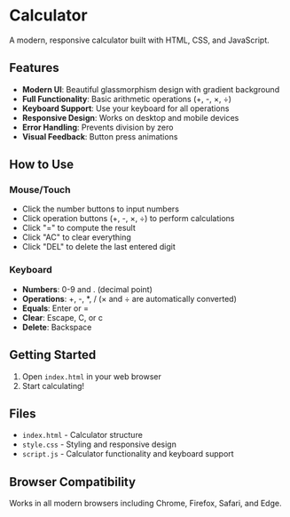 # Calculator

A modern, responsive calculator built with HTML, CSS, and JavaScript.

## Features

- **Modern UI**: Beautiful glassmorphism design with gradient background
- **Full Functionality**: Basic arithmetic operations (+, -, ×, ÷)
- **Keyboard Support**: Use your keyboard for all operations
- **Responsive Design**: Works on desktop and mobile devices
- **Error Handling**: Prevents division by zero
- **Visual Feedback**: Button press animations

## How to Use

### Mouse/Touch
- Click the number buttons to input numbers
- Click operation buttons (+, -, ×, ÷) to perform calculations
- Click "=" to compute the result
- Click "AC" to clear everything
- Click "DEL" to delete the last entered digit

### Keyboard
- **Numbers**: 0-9 and . (decimal point)
- **Operations**: +, -, *, / (× and ÷ are automatically converted)
- **Equals**: Enter or =
- **Clear**: Escape, C, or c
- **Delete**: Backspace

## Getting Started

1. Open `index.html` in your web browser
2. Start calculating!

## Files

- `index.html` - Calculator structure
- `style.css` - Styling and responsive design
- `script.js` - Calculator functionality and keyboard support

## Browser Compatibility

Works in all modern browsers including Chrome, Firefox, Safari, and Edge.
